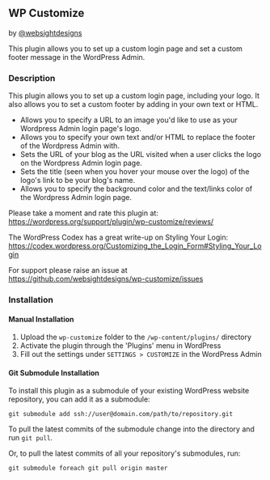 ## WP Customize

by [@websightdesigns](http://www.websightdesigns.com/)

This plugin allows you to set up a custom login page and set a custom footer message in the WordPress Admin.

### Description

This plugin allows you to set up a custom login page, including your logo. It also allows you to set a custom footer by adding in your own text or HTML.

* Allows you to specify a URL to an image you'd like to use as your Wordpress Admin login page's logo.
* Allows you to specify your own text and/or HTML to replace the footer of the Wordpress Admin with.
* Sets the URL of your blog as the URL visited when a user clicks the logo on the Wordpress Admin login page.
* Sets the title (seen when you hover your mouse over the logo) of the logo's link to be your blog's name.
* Allows you to specify the background color and the text/links color of the Wordpress Admin login page.

Please take a moment and rate this plugin at:
https://wordpress.org/support/plugin/wp-customize/reviews/

The WordPress Codex has a great write-up on Styling Your Login:
https://codex.wordpress.org/Customizing_the_Login_Form#Styling_Your_Login

For support please raise an issue at https://github.com/websightdesigns/wp-customize/issues

### Installation

#### Manual Installation

1. Upload the `wp-customize` folder to the `/wp-content/plugins/` directory
2. Activate the plugin through the 'Plugins' menu in WordPress
3. Fill out the settings under `SETTINGS > CUSTOMIZE` in the WordPress Admin

#### Git Submodule Installation

To install this plugin as a submodule of your existing WordPress website repository, you can add it as a submodule:

    git submodule add ssh://user@domain.com/path/to/repository.git

To pull the latest commits of the submodule change into the directory and run `git pull`.

Or, to pull the latest commits of all your repository's submodules, run:

    git submodule foreach git pull origin master

